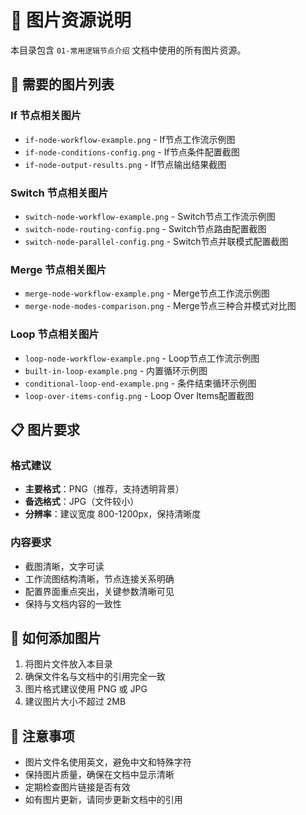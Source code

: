 # 📸 图片资源说明

本目录包含 `01-常用逻辑节点介绍` 文档中使用的所有图片资源。

## 🎯 需要的图片列表

### If 节点相关图片
- `if-node-workflow-example.png` - If节点工作流示例图
- `if-node-conditions-config.png` - If节点条件配置截图
- `if-node-output-results.png` - If节点输出结果截图

### Switch 节点相关图片
- `switch-node-workflow-example.png` - Switch节点工作流示例图
- `switch-node-routing-config.png` - Switch节点路由配置截图
- `switch-node-parallel-config.png` - Switch节点并联模式配置截图

### Merge 节点相关图片
- `merge-node-workflow-example.png` - Merge节点工作流示例图
- `merge-node-modes-comparison.png` - Merge节点三种合并模式对比图

### Loop 节点相关图片
- `loop-node-workflow-example.png` - Loop节点工作流示例图
- `built-in-loop-example.png` - 内置循环示例图
- `conditional-loop-end-example.png` - 条件结束循环示例图
- `loop-over-items-config.png` - Loop Over Items配置截图

## 📋 图片要求

### 格式建议
- **主要格式**：PNG（推荐，支持透明背景）
- **备选格式**：JPG（文件较小）
- **分辨率**：建议宽度 800-1200px，保持清晰度

### 内容要求
- 截图清晰，文字可读
- 工作流图结构清晰，节点连接关系明确
- 配置界面重点突出，关键参数清晰可见
- 保持与文档内容的一致性

## 🔧 如何添加图片

1. 将图片文件放入本目录
2. 确保文件名与文档中的引用完全一致
3. 图片格式建议使用 PNG 或 JPG
4. 建议图片大小不超过 2MB

## 📝 注意事项

- 图片文件名使用英文，避免中文和特殊字符
- 保持图片质量，确保在文档中显示清晰
- 定期检查图片链接是否有效
- 如有图片更新，请同步更新文档中的引用
